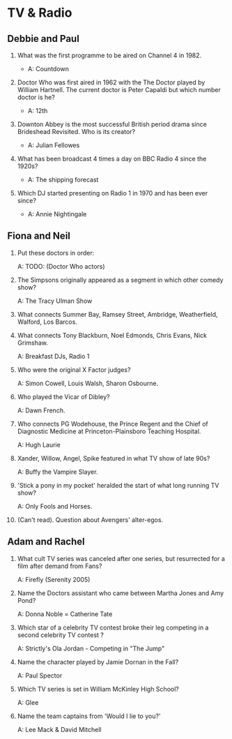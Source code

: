 TV & Radio
==========

Debbie and Paul
---------------
1. What was the first programme to be aired on Channel 4 in 1982.

    * A: Countdown

2. Doctor Who was first aired in 1962 with the The Doctor played by William Hartnell. The current doctor is Peter Capaldi but which number doctor is he?

    * A: 12th

3. Downton Abbey is the most successful British period drama since Brideshead Revisited. Who is its creator?

    * A: Julian Fellowes

4. What has been broadcast 4 times a day on BBC Radio 4 since the 1920s?

    * A: The shipping forecast

5. Which DJ started presenting on Radio 1 in 1970 and has been ever since?

    * A: Annie Nightingale

Fiona and Neil
--------------
1. Put these doctors in order:

    A: TODO: (Doctor Who actors)

2. The Simpsons originally appeared as a segment in which other comedy show?

    A: The Tracy Ulman Show

3. What connects Summer Bay, Ramsey Street, Ambridge, Weatherfield, Walford, Los Barcos.

4. What connects Tony Blackburn, Noel Edmonds, Chris Evans, Nick Grimshaw.

    A: Breakfast DJs, Radio 1

5. Who were the original X Factor judges?

    A: Simon Cowell, Louis Walsh, Sharon Osbourne.

6. Who played the Vicar of Dibley?

    A: Dawn French.

7. Who connects PG Wodehouse, the Prince Regent and the Chief of Diagnostic Medicine at Princeton-Plainsboro Teaching Hospital.

    A: Hugh Laurie

8. Xander, Willow, Angel, Spike featured in what TV show of late 90s?

    A: Buffy the Vampire Slayer.

9. 'Stick a pony in my pocket' heralded the start of what long running TV show?

    A: Only Fools and Horses.
    
10. (Can't read). Question about Avengers' alter-egos.

Adam and Rachel
---------------

1. What cult TV series was canceled after one series, but resurrected for a film after demand from Fans?

    A: Firefly (Serenity 2005)

2. Name the Doctors assistant who came between Martha Jones and Amy Pond? 

    A: Donna Noble = Catherine Tate

3. Which star of a celebrity TV contest broke their leg competing in a second celebrity TV contest ?

    A: Strictly's Ola Jordan - Competing in "The Jump" 

4. Name the character played by Jamie Dornan in the Fall?

    A: Paul Spector

5. Which TV series is set in William McKinley High School?

    A: Glee


1. Name the team captains from 'Would I lie to you?'

    A: Lee Mack & David Mitchell

